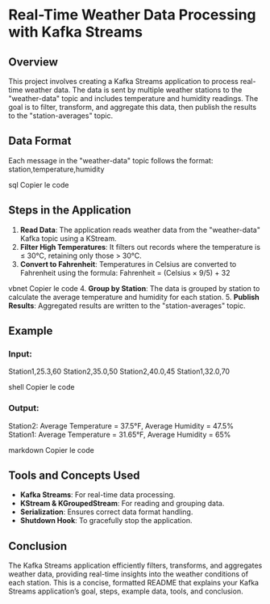 # Real-Time Weather Data Processing with Kafka Streams

## Overview
This project involves creating a Kafka Streams application to process real-time weather data. The data is sent by multiple weather stations to the "weather-data" topic and includes temperature and humidity readings. The goal is to filter, transform, and aggregate this data, then publish the results to the "station-averages" topic.

## Data Format
Each message in the "weather-data" topic follows the format:
station,temperature,humidity

sql
Copier le code

## Steps in the Application
1. **Read Data**: The application reads weather data from the "weather-data" Kafka topic using a KStream.
2. **Filter High Temperatures**: It filters out records where the temperature is ≤ 30°C, retaining only those > 30°C.
3. **Convert to Fahrenheit**: Temperatures in Celsius are converted to Fahrenheit using the formula:
Fahrenheit = (Celsius × 9/5) + 32

vbnet
Copier le code
4. **Group by Station**: The data is grouped by station to calculate the average temperature and humidity for each station.
5. **Publish Results**: Aggregated results are written to the "station-averages" topic.

## Example

### Input:
Station1,25.3,60 Station2,35.0,50 Station2,40.0,45 Station1,32.0,70

shell
Copier le code

### Output:
Station2: Average Temperature = 37.5°F, Average Humidity = 47.5% Station1: Average Temperature = 31.65°F, Average Humidity = 65%

markdown
Copier le code

## Tools and Concepts Used
- **Kafka Streams**: For real-time data processing.
- **KStream & KGroupedStream**: For reading and grouping data.
- **Serialization**: Ensures correct data format handling.
- **Shutdown Hook**: To gracefully stop the application.

## Conclusion
The Kafka Streams application efficiently filters, transforms, and aggregates weather data, providing real-time insights into the weather conditions of each station.
This is a concise, formatted README that explains your Kafka Streams application’s goal, steps, example data, tools, and conclusion.
